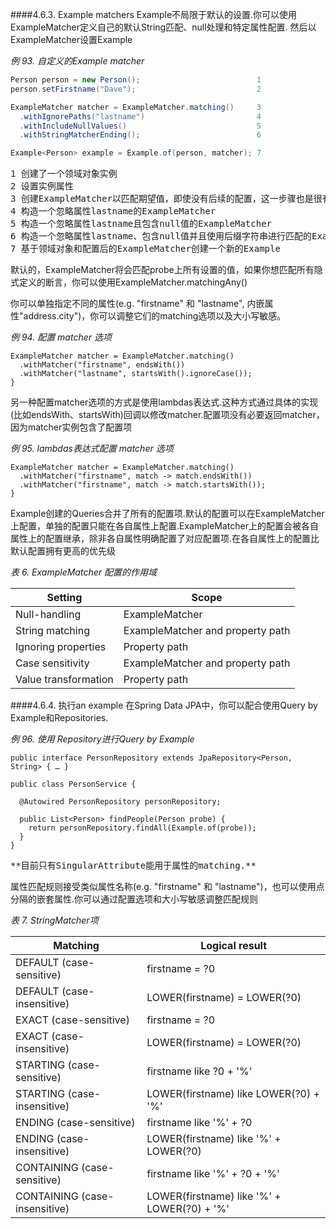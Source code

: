 ####4.6.3. Example matchers
  Example不局限于默认的设置.你可以使用ExampleMatcher定义自己的默认String匹配、null处理和特定属性配置. 然后以ExampleMatcher设置Example   

*例 93. 自定义的Example matcher*
```java
Person person = new Person();                          1 
person.setFirstname("Dave");                           2

ExampleMatcher matcher = ExampleMatcher.matching()     3
  .withIgnorePaths("lastname")                         4
  .withIncludeNullValues()                             5
  .withStringMatcherEnding();                          6

Example<Person> example = Example.of(person, matcher); 7
```
<pre>
1 创建了一个领域对象实例
2 设置实例属性
3 创建ExampleMatcher以匹配期望值，即使没有后续的配置，这一步骤也是很有用的
4 构造一个忽略属性lastname的ExampleMatcher
5 构造一个忽略属性lastname且包含null值的ExampleMatcher
6 构造一个忽略属性lastname、包含null值并且使用后缀字符串进行匹配的ExampleMatcher
7 基于领域对象和配置后的ExampleMatcher创建一个新的Example
</pre>

默认的，ExampleMatcher将会匹配probe上所有设置的值，如果你想匹配所有隐式定义的断言，你可以使用ExampleMatcher.matchingAny()

你可以单独指定不同的属性(e.g. "firstname" 和 "lastname", 内嵌属性"address.city")，你可以调整它们的matching选项以及大小写敏感。

*例 94. 配置 matcher 选项*
```
ExampleMatcher matcher = ExampleMatcher.matching()
  .withMatcher("firstname", endsWith())
  .withMatcher("lastname", startsWith().ignoreCase());
}
```

另一种配置matcher选项的方式是使用lambdas表达式.这种方式通过具体的实现(比如endsWith、startsWith)回调以修改matcher.配置项没有必要返回matcher，因为matcher实例包含了配置项

*例 95. lambdas表达式配置 matcher 选项*
```
ExampleMatcher matcher = ExampleMatcher.matching()
  .withMatcher("firstname", match -> match.endsWith())
  .withMatcher("firstname", match -> match.startsWith());
}
```
Example创建的Queries合并了所有的配置项.默认的配置可以在ExampleMatcher上配置，单独的配置只能在各自属性上配置.ExampleMatcher上的配置会被各自属性上的配置继承，除非各自属性明确配置了对应配置项.在各自属性上的配置比默认配置拥有更高的优先级

*表 6. ExampleMatcher 配置的作用域*

| Setting	                        | Scope
| --                              | --
| Null-handling                   | ExampleMatcher
| String matching                 | ExampleMatcher and property path
| Ignoring properties             | Property path
| Case sensitivity                | ExampleMatcher and property path
| Value transformation            | Property path

####4.6.4. 执行an example
在Spring Data JPA中，你可以配合使用Query by Example和Repositories.

*例 96. 使用 Repository进行Query by Example*
```
public interface PersonRepository extends JpaRepository<Person, String> { … }

public class PersonService {

  @Autowired PersonRepository personRepository;

  public List<Person> findPeople(Person probe) {
    return personRepository.findAll(Example.of(probe));
  }
}
```
  <pre>**目前只有SingularAttribute能用于属性的matching.**</pre>

属性匹配规则接受类似属性名称(e.g. "firstname" 和 "lastname")，也可以使用点分隔的嵌套属性.你可以通过配置选项和大小写敏感调整匹配规则

*表 7. StringMatcher项*

| Matching	                    | Logical result
| --                            | --
| DEFAULT (case-sensitive)      | firstname = ?0
| DEFAULT (case-insensitive)    | LOWER(firstname) = LOWER(?0)
| EXACT (case-sensitive)        | firstname = ?0
| EXACT (case-insensitive)      | LOWER(firstname) = LOWER(?0)
| STARTING (case-sensitive)     | firstname like ?0 + '%'
| STARTING (case-insensitive)   | LOWER(firstname) like LOWER(?0) + '%'
| ENDING (case-sensitive)       | firstname like '%' + ?0
| ENDING (case-insensitive)     | LOWER(firstname) like '%' + LOWER(?0)
| CONTAINING (case-sensitive)   | firstname like '%' + ?0 + '%'
| CONTAINING (case-insensitive) | LOWER(firstname) like '%' + LOWER(?0) + '%'